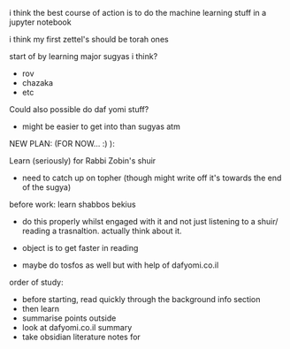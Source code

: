 i think the best course of action is to do the machine learning stuff in a jupyter notebook 

i think my first zettel's should be torah ones 

start of by learning major sugyas i think? 
- rov
- chazaka 
- etc

Could also possible do daf yomi stuff?
- might be easier to get into than sugyas atm




NEW PLAN: (FOR NOW... :) ):

Learn (seriously) for Rabbi Zobin's shuir
- need to catch up on topher (though might write off it's towards the end of the sugya)

before work: learn shabbos bekius
- do this properly whilst engaged with it and not just listening to a shuir/ reading a trasnaltion. actually think about it.
- object is to get faster in reading 

- maybe do tosfos as well but with help of dafyomi.co.il


order of study:
- before starting, read quickly through the background info section 
- then learn
- summarise points outside
- look at dafyomi.co.il summary 
- take obsidian literature notes for 
